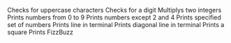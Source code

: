 Checks for uppercase characters
Checks for a digit
Multiplys two integers
Prints numbers from 0 to 9
Prints numbers except 2 and 4
Prints specified set of numbers
Prints line in terminal
Prints diagonal line in terminal
Prints a square
Prints FizzBuzz
